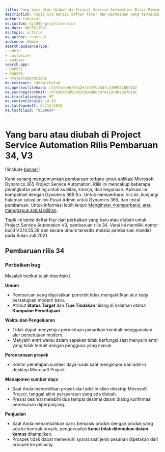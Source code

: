 ```yaml
---
title: Yang baru atau diubah di Project Service Automation Rilis Pembaruan 34, V3
description: Topik ini berisi daftar fitur dan perbaikan yang tersedia di Project Service Automation V3, pembaruan rilis 34, V3.
author: ruhercul
ms.custom: dyn365-projectservice
ms.date: 08/05/2021
ms.topic: article
ms.author: ruhercul
audience: Admin
search.audienceType:
- admin
- customizer
- enduser
search.app:
- D365CE
- D365PS
- ProjectOperations
ms.reviewer: johnmichalak
ms.openlocfilehash: c7a4feaeebf8fa2ef3447dc6dfc3d0903266f3b2
ms.sourcegitcommit: c0792bd65d92db25e0e8864879a19c4b93efb10c
ms.translationtype: MT
ms.contentlocale: id-ID
ms.lasthandoff: 04/14/2022
ms.locfileid: "8588694"
---
```

# <a name="whats-new-or-changed-in-project-service-automation-update-release-34-v3"></a>Yang baru atau diubah di Project Service Automation Rilis Pembaruan 34, V3

[!include [banner](../includes/psa-now-project-operations.md)]

Kami senang mengumumkan pembaruan terbaru untuk aplikasi Microsoft Dynamics 365 Project Service Automation. Rilis ini mencakup beberapa peningkatan penting untuk kualitas, kinerja, dan kegunaan. Aplikasi ini kompatibel dengan Dynamics 365 9.x. Untuk memperbarui rilis ini, kunjungi halaman solusi online Pusat Admin untuk Dynamics 365, dan instal pembaruan. Untuk informasi lebih lanjut: [Menginstal, memperbarui, atau menghapus solusi pilihan](/power-platform/admin/install-remove-preferred-solution).

Topik ini berisi daftar fitur dan perbaikan yang baru atau diubah untuk Project Service Automation V3, pembaruan rilis 34. Versi ini memiliki nomor build V3.10.55.38 dan secara umum tersedia melalui pembaruan mandiri pada Bulan Juli 2021.

## <a name="update-release-34"></a>Pembaruan rilis 34

### <a name="bug-fixes"></a>Perbaikan bug
Masalah berikut telah diperbaiki.

**Umum**

- Pembaruan yang digerakkan penerbit tidak mengaktifkan alur kerja persetujuan modern baru.
- Atribut **Status Target** dan **Tipe Tindakan** hilang di halaman utama **Kumpulan Persetujuan**.

**Waktu dan Pengeluaran**

- Tidak dapat menyetujui permintaan penarikan kembali menggunakan alur persetujuan modern.
- Menyalin entri waktu dalam sepekan tidak berfungsi saat menyalin entri yang tidak terkait dengan pengguna yang masuk.

**Perencanaan proyek**

- Kontur penetapan sumber daya rusak saat mengimpor dari add-in desktop Microsoft Project.

**Manajemen sumber daya**

- Saat Anda menerbitkan proyek dari add-in klien desktop Microsoft Project, tanggal akhir persyaratan yang ada diubah.
- Presisi desimal melebihi dua tempat desimal dalam dialog konfirmasi pemesanan diperpanjang.

**Penjualan**

- Saat Anda menambahkan baris berbasis produk dengan produk yang ada ke kontrak proyek, pengecualian **kunci tidak ditemukan dalam kamus** ditampilkan.
- Prospek tidak dapat memenuhi syarat saat jenis pesanan dipetakan dari prospek ke peluang.
